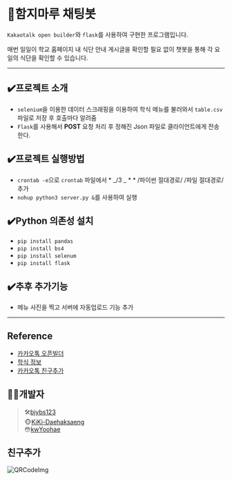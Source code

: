 # 🍱함지마루 채팅봇

`Kakaotalk open builder`와 `flask`를 사용하여 구현한 프로그램입니다.

매번 일일이 학교 홈페이지 내 식단 안내 게시글을 확인할 필요 없이 챗봇을 통해 각 요일의 식단을 확인할 수 있습니다.

---

## ✔️프로젝트 소개

- `selenium`을 이용한 데이터 스크래핑을 이용하여 학식 메뉴를 불러와서 `table.csv`파일로 저장 후 호출마다 알려줌
- `Flask`를 사용해서 **POST** 요청 처리 후 정해진 Json 파일로 클라이언트에게 전송한다.

## ✔️프로젝트 실행방법

- `crontab -e`으로 `crontab` 파일에서 \* _/3 _ \* \* /파이썬 절대경로/ /파일 절대경로/ 추가
- `nohup python3 server.py &`를 사용하여 실행

## ✔️Python 의존성 설치

- `pip install pandas`
- `pip install bs4`
- `pip install selenum`
- `pip install flask`

## ✔️추후 추가기능

- 메뉴 사진을 찍고 서버에 자동업로드 기능 추가

---

## Reference

- [카카오톡 오픈빌더](https://i.kakao.com/docs/getting-started-overview#%EC%98%A4%ED%94%88%EB%B9%8C%EB%8D%94-%EC%86%8C%EA%B0%9C)
- [학식 정보](https://www.kw.ac.kr/ko/life/facility11.jsp)
- [카카오톡 친구추가](https://pf.kakao.com/_QVKGs)

## 🧑‍💻개발자

> 🛠️[bjybs123](https://github.com/bjybs123)  
> 🐵[KiKi-Daehaksaeng](https://github.com/KiKi-Daehaksaeng)  
> 😳[kwYoohae](https://github.com/kwYoohae)

## 친구추가

![QRCodeImg](https://user-images.githubusercontent.com/74089271/132363541-fa09944a-6370-42da-bfa1-f6728f8f3196.jpg)
